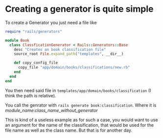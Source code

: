 # Creating a generator is quite simple

To create a Generator you just need a file like

```ruby
require "rails/generators"

module Book
  class ClassficationGenerator < Rails::Generators::Base
    desc "Creates an book classification file"
    source_root File.expand_path("templates", __dir__)

    def copy_config_file
      copy_file "app/domain/books/classifications/new.rb"
    end
  end
end
```
You then need said file in `templates/app/domain/books/classification` (I think the path is relative).

You call the genrator with `rails generate book:classification`. Where it is _module_name_:_class_name_without_generator_

This is kind of a useless example as for such a case, you would want to use an argument for the name of the
classification, that would be used for the file name as well as the class name. But that is for another day.


